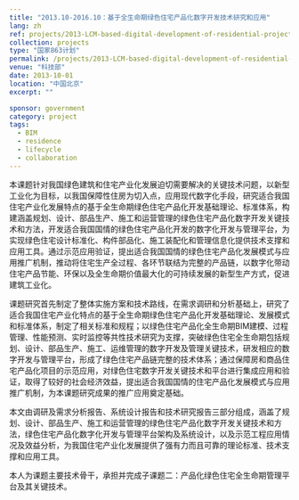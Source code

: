 ```yaml
---
title: "2013.10-2016.10：基于全生命期绿色住宅产品化数字开发技术研究和应用"
lang: zh
ref: projects/2013-LCM-based-digital-development-of-residential-projects
collection: projects
type: "国家863计划"
permalink: /projects/2013-LCM-based-digital-development-of-residential-projects
venue: "科技部"
date: 2013-10-01
location: "中国北京"
excerpt: ""

sponsor: government
category: project
tags: 
  - BIM
  - residence
  - lifecycle
  - collaboration
---
```


本课题针对我国绿色建筑和住宅产业化发展迫切需要解决的关键技术问题，以新型工业化为目标，以我国保障性住房为切入点，应用现代数字化手段，研究适合我国住宅产业化发展特点的基于全生命期绿色住宅产品化开发基础理论、标准体系，构建涵盖规划、设计、部品生产、施工和运营管理的绿色住宅产品化数字开发关键技术和方法，开发适合我国国情的绿色住宅产品化开发的数字化开发与管理平台，为实现绿色住宅设计标准化、构件部品化、施工装配化和管理信息化提供技术支撑和应用工具。通过示范应用验证，提出适合我国国情的绿色住宅产品化发展模式与应用推广机制，推动将住宅生产全过程、各环节联结为完整的产品链，以数字化带动住宅产品节能、环保以及全生命期价值最大化的可持续发展的新型生产方式，促进建筑工业化。

课题研究首先制定了整体实施方案和技术路线，在需求调研和分析基础上，研究了适合我国住宅产业化特点的基于全生命期绿色住宅产品化开发基础理论、发展模式和标准体系，制定了相关标准和规程；以绿色住宅产品化全生命期BIM建模、过程管理、性能预测、实时监控等共性技术研究为支撑，突破绿色住宅全生命期包括规划、设计、部品生产、施工、运维管理的数字开发及管理关键技术，研发相应的数字开发与管理平台，形成了绿色住宅产品链完整的技术体系；通过保障房和商品住宅产品化项目的示范应用，对绿色住宅数字开发关键技术和平台进行集成应用和验证，取得了较好的社会经济效益，提出适合我国国情的住宅产品化发展模式与应用推广机制，为本课题研究成果的推广应用奠定基础。

本文由调研及需求分析报告、系统设计报告和技术研究报告三部分组成，涵盖了规划、设计、部品生产、施工和运营管理的绿色住宅产品化数字开发关键技术和方法，绿色住宅产品化数字化开发与管理平台架构及系统设计，以及示范工程应用情况及效益分析，为我国住宅产业化发展提供了强有力而且可靠的理论标准、技术支撑和应用工具。

 本人为课题主要技术骨干，承担并完成子课题二：产品化绿色住宅全生命期管理平台及其关键技术。